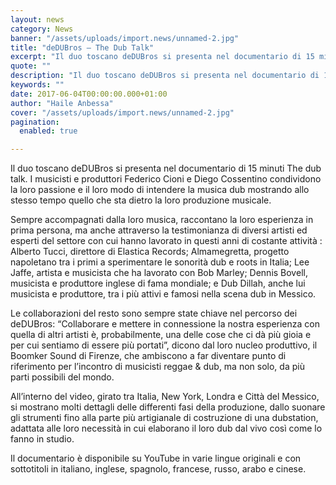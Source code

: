 ```yaml
---
layout: news
category: News
banner: "/assets/uploads/import.news/unnamed-2.jpg"
title: "deDUBros – The Dub Talk"
excerpt: "Il duo toscano deDUBros si presenta nel documentario di 15 minuti The dub talk. I musicisti e produttori Federico Cioni e Diego Cossentino condividono la loro passione e il loro modo di intendere la musica dub mostrando allo stesso tempo quello che sta dietro la loro produzione musicale. Sempre accompagnati dalla loro musica, raccontano la [&hellip"
quote: ""
description: "Il duo toscano deDUBros si presenta nel documentario di 15 minuti The dub talk. I musicisti e produttori Federico Cioni e Diego Cossentino condividono la loro passione e il loro modo di intendere la musica dub mostrando allo stesso tempo quello che sta dietro la loro produzione musicale. Sempre accompagnati dalla loro musica, raccontano la [&hellip"
keywords: ""
date: 2017-06-04T00:00:00.000+01:00
author: "Haile Anbessa"
cover: "/assets/uploads/import.news/unnamed-2.jpg"
pagination:
  enabled: true

---
```


  
Il duo toscano deDUBros si presenta nel documentario di 15 minuti The dub talk. I musicisti e produttori Federico Cioni e Diego Cossentino condividono la loro passione e il loro modo di intendere la musica dub mostrando allo stesso tempo quello che sta dietro la loro produzione musicale.

Sempre accompagnati dalla loro musica, raccontano la loro esperienza in prima persona, ma anche attraverso la testimonianza di diversi artisti ed esperti del settore con cui hanno lavorato in questi anni di costante attività : Alberto Tucci, direttore di Elastica Records; Almamegretta, progetto napoletano tra i primi a sperimentare le sonorità dub e roots in Italia; Lee Jaffe, artista e musicista che ha lavorato con Bob Marley; Dennis Bovell, musicista e produttore inglese di fama mondiale; e Dub Dillah, anche lui musicista e produttore, tra i più attivi e famosi nella scena dub in Messico.

Le collaborazioni del resto sono sempre state chiave nel percorso dei deDUBros: “Collaborare e mettere in connessione la nostra esperienza con quella di altri artisti è, probabilmente, una delle cose che ci dà più gioia e per cui sentiamo di essere più portati”, dicono dal loro nucleo produttivo, il Boomker Sound di Firenze, che ambiscono a far diventare punto di riferimento per l’incontro di musicisti reggae & dub, ma non solo, da più parti possibili del mondo.

All’interno del video, girato tra Italia, New York, Londra e Città del Messico, si mostrano molti dettagli delle differenti fasi della produzione, dallo suonare gli strumenti fino alla parte più artigianale di costruzione di una dubstation, adattata alle loro necessità in cui elaborano il loro dub dal vivo così come lo fanno in studio.

Il documentario è disponibile su YouTube in varie lingue originali e con sottotitoli in italiano, inglese, spagnolo, francese, russo, arabo e cinese.